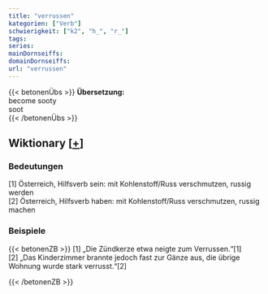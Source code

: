 ```yaml
---
title: "verrussen"
kategorien: ["Verb"]
schwierigkeit: ["k2", "h_", "r_"]
tags:
series:
mainDornseiffs:
domainDornseiffs:
url: "verrussen"
---
```


{{< betonenÜbs >}}
**Übersetzung:**  
become sooty  
soot  
{{< /betonenÜbs >}}

## Wiktionary [[+](https://de.wiktionary.org/wiki/verrussen)]

### Bedeutungen
[1] Österreich, Hilfsverb sein: mit Kohlenstoff/Russ verschmutzen, russig werden  
[2] Österreich, Hilfsverb haben: mit Kohlenstoff/Russ verschmutzen, russig machen  

### Beispiele
{{< betonenZB >}}
[1] „Die Zündkerze etwa neigte zum Verrussen.“[1]  
[2] „Das Kinderzimmer brannte jedoch fast zur Gänze aus, die übrige Wohnung wurde stark verrusst.“[2]  

{{< /betonenZB >}}

